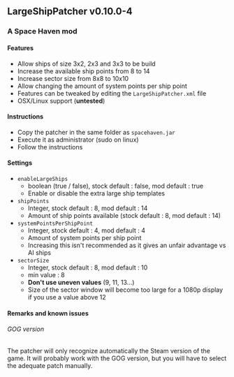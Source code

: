 ## LargeShipPatcher v0.10.0-4

### A Space Haven mod

#### Features

- Allow ships of size 3x2, 2x3 and 3x3 to be build
- Increase the available ship points from 8 to 14
- Increase sector size from 8x8 to 10x10
- Allow changing the amount of system points per ship point
- Features can be tweaked by editing the `LargeShipPatcher.xml` file
- OSX/Linux support (**untested**)

#### Instructions
- Copy the patcher in the same folder as `spacehaven.jar`
- Execute it as administrator (sudo on linux)
- Follow the instructions

#### Settings

- `enableLargeShips`
  - boolean (true / false), stock default : false, mod default : true
  - Enable or disable the extra large ship templates
- `shipPoints`
  - Integer, stock default : 8, mod default : 14
  - Amount of ship points available (stock default : 8, mod default : 14)
- `systemPointsPerShipPoint`
  - Integer, stock default : 4, mod default : 4
  - Amount of system points per ship point
  - Increasing this isn't recommended as it gives an unfair advantage vs AI ships
- `sectorSize` 
  - Integer, stock default : 8, mod default : 10
  - min value : 8
  - **Don't use uneven values** (9, 11, 13...)
  - Size of the sector window will become too large for a 1080p display if you use a value above 12

#### Remarks and known issues

###### GOG version

The patcher will only recognize automatically the Steam version of the game. 
It will probably work with the GOG version, but you will have to select the adequate patch manually.

